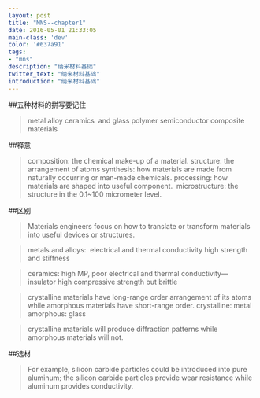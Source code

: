 ```yaml
---
layout: post
title: "MNS--chapter1"
date: 2016-05-01 21:33:05
main-class: 'dev'
color: '#637a91'
tags:
- "mns"
description: "纳米材料基础"
twitter_text: "纳米材料基础"
introduction: "纳米材料基础"
---
```

##五种材料的拼写要记住
>metal alloy
>ceramics  and glass
>polymer
>semiconductor
>composite materials

##释意
>composition: the chemical make-up of a material.
structure: the arrangement of atoms
synthesis: how materials are made from naturally occurring or man-made chemicals.
processing: how materials are shaped into useful component. 
microstructure: the structure in the 0.1~100
micrometer level.

##区别
>Materials engineers focus on how to translate or transform materials into useful devices or structures.

>metals and alloys: 
electrical and thermal conductivity
high strength and stiffness

>ceramics:
high MP, poor electrical and thermal conductivity— insulator
high compressive strength but brittle

>crystalline materials have long-range order arrangement of its atoms while amorphous materials have short-range order.
crystalline: metal
amorphous: glass

>crystalline materials will produce diffraction patterns while amorphous materials will not.

##选材
>For example, silicon carbide particles could be introduced into pure aluminum; the silicon carbide particles provide wear resistance while aluminum provides conductivity. 
